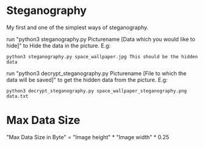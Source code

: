 # Steganography
My first and one of the simplest ways of steganography.

run "python3 steganography.py Picturename [Data which you would like to hide]" to Hide the data in the picture.
E.g: 
```
python3 steganography.py space_wallpaper.jpg This should be the hidden data
```

run "python3 decrypt_steganography.py Picturename [File to which the data will be saved]" to get the hidden data from the picture.
E.g: 
```
python3 decrypt_steganography.py space_wallpaper_steganography.png data.txt
```

# Max Data Size
"Max Data Size in Byte" = "Image height" * "Image width" * 0.25
